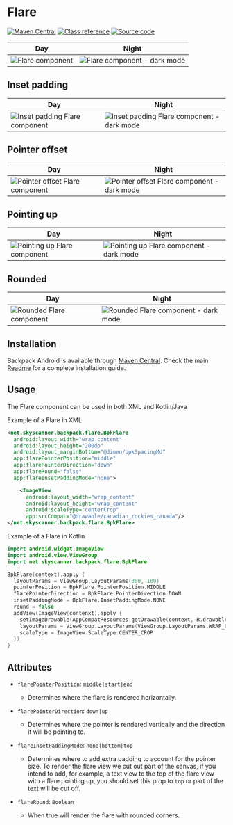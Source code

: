 # Flare

[![Maven Central](https://img.shields.io/maven-central/v/net.skyscanner.backpack/backpack-android)](https://search.maven.org/artifact/net.skyscanner.backpack/backpack-android)
[![Class reference](https://img.shields.io/badge/Class%20reference-Android-blue)](https://backpack.github.io/android/Backpack/net.skyscanner.backpack.flare)
[![Source code](https://img.shields.io/badge/Source%20code-GitHub-lightgrey)](https://github.com/Skyscanner/backpack-android/tree/main/Backpack/src/main/java/net/skyscanner/backpack/flare)

| Day | Night |
| --- | --- |
| ![Flare component](https://raw.githubusercontent.com/Skyscanner/backpack-android/main/docs/view/Flare/screenshots/default.png) |![Flare component - dark mode](https://raw.githubusercontent.com/Skyscanner/backpack-android/main/docs/view/Flare/screenshots/default_dm.png) |

## Inset padding

| Day | Night |
| --- | --- |
| ![Inset padding Flare component](https://raw.githubusercontent.com/Skyscanner/backpack-android/main/docs/view/Flare/screenshots/inset-padding.png) |![Inset padding Flare component - dark mode](https://raw.githubusercontent.com/Skyscanner/backpack-android/main/docs/view/Flare/screenshots/inset-padding_dm.png) |

## Pointer offset

| Day | Night |
| --- | --- |
| ![Pointer offset Flare component](https://raw.githubusercontent.com/Skyscanner/backpack-android/main/docs/view/Flare/screenshots/pointer-offset.png) |![Pointer offset Flare component - dark mode](https://raw.githubusercontent.com/Skyscanner/backpack-android/main/docs/view/Flare/screenshots/pointer-offset_dm.png) |

## Pointing up

| Day | Night |
| --- | --- |
| ![Pointing up Flare component](https://raw.githubusercontent.com/Skyscanner/backpack-android/main/docs/view/Flare/screenshots/pointing-up.png) |![Pointing up Flare component - dark mode](https://raw.githubusercontent.com/Skyscanner/backpack-android/main/docs/view/Flare/screenshots/pointing-up_dm.png) |

## Rounded

| Day | Night |
| --- | --- |
| ![Rounded Flare component](https://raw.githubusercontent.com/Skyscanner/backpack-android/main/docs/view/Flare/screenshots/rounded.png) |![Rounded Flare component - dark mode](https://raw.githubusercontent.com/Skyscanner/backpack-android/main/docs/view/Flare/screenshots/rounded_dm.png) |

## Installation

Backpack Android is available through [Maven Central](https://search.maven.org/artifact/net.skyscanner.backpack/backpack-android). Check the main [Readme](https://github.com/skyscanner/backpack-android#installation) for a complete installation guide.

## Usage

The Flare component can be used in both XML and Kotlin/Java

Example of a Flare in XML

```xml
<net.skyscanner.backpack.flare.BpkFlare
  android:layout_width="wrap_content"
  android:layout_height="200dp"
  android:layout_marginBottom="@dimen/bpkSpacingMd"
  app:flarePointerPosition="middle"
  app:flarePointerDirection="down"
  app:flareRound="false"
  app:flareInsetPaddingMode="none">

    <ImageView
      android:layout_width="wrap_content"
      android:layout_height="wrap_content"
      android:scaleType="centerCrop"
      app:srcCompat="@drawable/canadian_rockies_canada"/>
</net.skyscanner.backpack.flare.BpkFlare>
```

Example of a Flare in Kotlin

```Kotlin
import android.widget.ImageView
import android.view.ViewGroup
import net.skyscanner.backpack.flare.BpkFlare

BpkFlare(context).apply {
  layoutParams = ViewGroup.LayoutParams(300, 100)
  pointerPosition = BpkFlare.PointerPosition.MIDDLE
  flarePointerDirection = BpkFlare.PointerDirection.DOWN
  insetPaddingMode = BpkFlare.InsetPaddingMode.NONE
  round = false
  addView(ImageView(contenxt).apply {
    setImageDrawable(AppCompatResources.getDrawable(context, R.drawable.canadian_rockies_canada))
    layoutParams = ViewGroup.LayoutParams(ViewGroup.LayoutParams.WRAP_CONTENT, ViewGroup.LayoutParams.WRAP_CONTENT)
    scaleType = ImageView.ScaleType.CENTER_CROP
  })
}
```

## Attributes

- `flarePointerPosition`: `middle|start|end`
  - Determines where the flare is rendered horizontally.

- `flarePointerDirection`: `down|up`
  - Determines where the pointer is rendered vertically and the direction it will be pointing to.

- `flareInsetPaddingMode`: `none|bottom|top`
  - Determines where to add extra padding to account for the pointer size.
    To render the flare view we cut out part of the canvas, if you intend to add, for example,
    a text view to the top of the flare view with a flare pointing up, you should set this prop
    to `top` or part of the text will be cut off.

- `flareRound`: `Boolean`
  - When true will render the flare with rounded corners.
